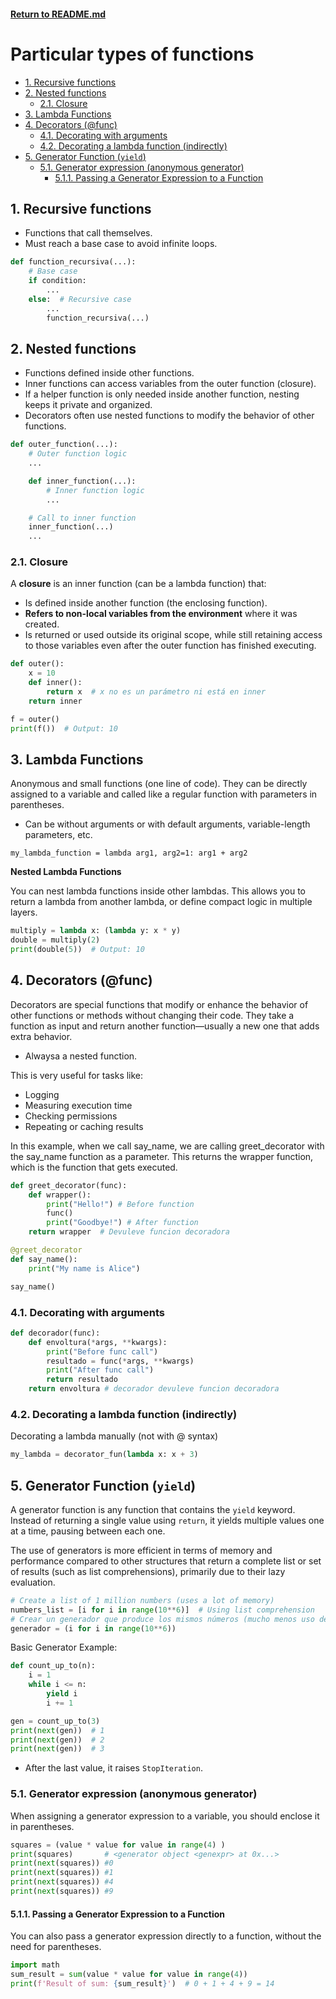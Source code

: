
#### [Return to README.md](../README.md)
# Particular types of functions

<!-- TOC -->
  * [1. Recursive functions](#1-recursive-functions)
  * [2. Nested functions](#2-nested-functions)
    * [2.1. Closure](#21-closure)
  * [3. Lambda Functions](#3-lambda-functions)
  * [4. Decorators (@func)](#4-decorators-func)
    * [4.1. Decorating with arguments](#41-decorating-with-arguments)
    * [4.2. Decorating a lambda function (indirectly)](#42-decorating-a-lambda-function-indirectly)
  * [5. Generator Function (`yield`)](#5-generator-function-yield)
    * [5.1. Generator expression (anonymous generator)](#51-generator-expression-anonymous-generator)
      * [5.1.1. Passing a Generator Expression to a Function](#511-passing-a-generator-expression-to-a-function)
<!-- TOC -->



## 1. Recursive functions
* Functions that call themselves.
* Must reach a base case to avoid infinite loops.

``` python
def function_recursiva(...):
    # Base case
    if condition:
        ...
    else:  # Recursive case
        ...
        function_recursiva(...)
```


## 2. Nested functions
* Functions defined inside other functions.
* Inner functions can access variables from the outer function (closure).
* If a helper function is only needed inside another function, nesting keeps it private and organized.
* Decorators often use nested functions to modify the behavior of other functions.
```python
def outer_function(...):
    # Outer function logic
    ...

    def inner_function(...):
        # Inner function logic
        ...

    # Call to inner function
    inner_function(...)
    ...
```

### 2.1. Closure
A **closure** is an inner function (can be a lambda function) that:
- Is defined inside another function (the enclosing function).
- **Refers to non-local variables from the environment** where it was created.
- Is returned or used outside its original scope, while still retaining access to those variables even after the outer function has finished executing.

``` python
def outer():
    x = 10
    def inner():
        return x  # x no es un parámetro ni está en inner
    return inner

f = outer()
print(f())  # Output: 10
```


## 3. Lambda Functions

Anonymous and small functions (one line of code). They can be directly assigned to a variable and called like a regular function with parameters in parentheses.
* Can be without arguments or with default arguments, variable-length parameters, etc.

`my_lambda_function = lambda arg1, arg2=1: arg1 + arg2`

**Nested Lambda Functions**

You can nest lambda functions inside other lambdas. This allows you to return a lambda from another lambda, or define compact logic in multiple layers.

```python
multiply = lambda x: (lambda y: x * y)
double = multiply(2)
print(double(5))  # Output: 10
```



## 4. Decorators (@func)
Decorators are special functions that modify or enhance the behavior of other functions or methods without changing their code. 
They take a function as input and return another function—usually a new one that adds extra behavior.
* Alwaysa a nested function.

 This is very useful for tasks like:
- Logging
- Measuring execution time
- Checking permissions
- Repeating or caching results


In this example, when we call say_name, we are calling greet_decorator with the say_name function as a parameter. This returns the wrapper function, which is the function that gets executed.
```python
def greet_decorator(func):
    def wrapper():
        print("Hello!") # Before function
        func()
        print("Goodbye!") # After function
    return wrapper  # Devuleve funcion decoradora

@greet_decorator
def say_name():
    print("My name is Alice")

say_name()
```

### 4.1. Decorating with arguments
```python
def decorador(func):
    def envoltura(*args, **kwargs):
        print("Before func call")
        resultado = func(*args, **kwargs)
        print("After func call")
        return resultado 
    return envoltura # decorador devuleve funcion decoradora
```

### 4.2. Decorating a lambda function (indirectly)
Decorating a lambda manually (not with @ syntax)

``` python
my_lambda = decorator_fun(lambda x: x + 3)
```


## 5. Generator Function (`yield`)

A generator function is any function that contains the `yield` keyword. Instead of returning a single value using `return`, it yields multiple values one at a time, pausing between each one.

The use of generators is more efficient in terms of memory and performance compared to other structures that return a complete list or set of results (such as list comprehensions), primarily due to their lazy evaluation.

```python
# Create a list of 1 million numbers (uses a lot of memory)
numbers_list = [i for i in range(10**6)]  # Using list comprehension
# Crear un generador que produce los mismos números (mucho menos uso de memoria)
generador = (i for i in range(10**6))
``` 

Basic Generator Example: 
```python
def count_up_to(n):
    i = 1
    while i <= n:
        yield i
        i += 1

gen = count_up_to(3)
print(next(gen))  # 1
print(next(gen))  # 2
print(next(gen))  # 3
```
* After the last value, it raises `StopIteration`.


### 5.1. Generator expression (anonymous generator)

When assigning a generator expression to a variable, you should enclose it in parentheses.


```python
squares = (value * value for value in range(4) )
print(squares)       # <generator object <genexpr> at 0x...>
print(next(squares)) #0
print(next(squares)) #1
print(next(squares)) #4
print(next(squares)) #9
```


#### 5.1.1. Passing a Generator Expression to a Function

You can also pass a generator expression directly to a function, without the need for parentheses.
```python
import math
sum_result = sum(value * value for value in range(4))
print(f'Result of sum: {sum_result}')  # 0 + 1 + 4 + 9 = 14
```